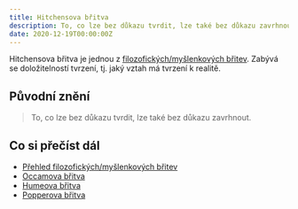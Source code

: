 ```yaml
---
title: Hitchensova břitva
description: To, co lze bez důkazu tvrdit, lze také bez důkazu zavrhnout.
date: 2020-12-19T00:00:00Z
---
```

Hitchensova břitva je jednou z [filozofických/myšlenkových břitev](/filozoficke-myslenkove-britvy/). Zabývá se doložitelností tvrzení, tj. jaký vztah má tvrzení k realitě.

## Původní znění
> To, co lze bez důkazu tvrdit, lze také bez důkazu zavrhnout.

## Co si přečíst dál
- [Přehled filozofických/myšlenkových břitev](/filozoficke-myslenkove-britvy/)
- [Occamova břitva](/occamova-britva/)
- [Humeova břitva](/humeova-britva/)
- [Popperova břitva](/popperova-britva/)